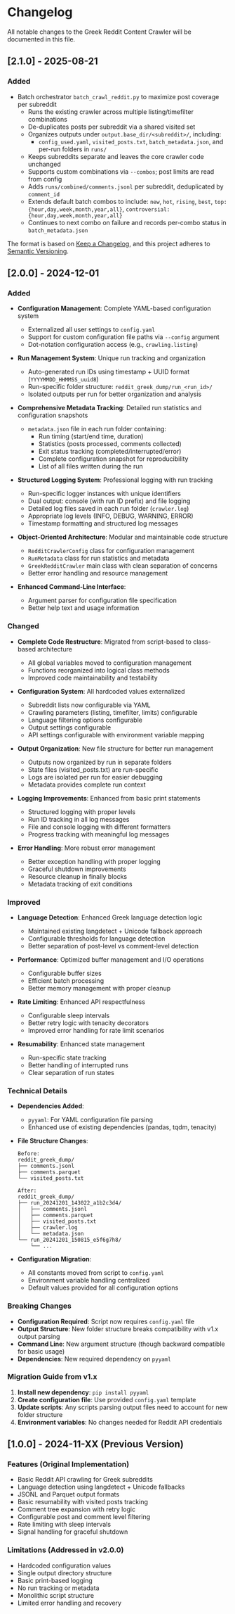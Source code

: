 # Changelog

All notable changes to the Greek Reddit Content Crawler will be documented in this file.
## [2.1.0] - 2025-08-21

### Added
- Batch orchestrator `batch_crawl_reddit.py` to maximize post coverage per subreddit
  - Runs the existing crawler across multiple listing/timefilter combinations
  - De-duplicates posts per subreddit via a shared visited set
  - Organizes outputs under `output.base_dir/<subreddit>/`, including:
    - `config_used.yaml`, `visited_posts.txt`, `batch_metadata.json`, and per-run folders in `runs/`
  - Keeps subreddits separate and leaves the core crawler code unchanged
  - Supports custom combinations via `--combos`; post limits are read from config
  - Adds `runs/combined/comments.jsonl` per subreddit, deduplicated by `comment_id`
  - Extends default batch combos to include: `new`, `hot`, `rising`, `best`, `top:{hour,day,week,month,year,all}`, `controversial:{hour,day,week,month,year,all}`
  - Continues to next combo on failure and records per-combo status in `batch_metadata.json`


The format is based on [Keep a Changelog](https://keepachangelog.com/en/1.0.0/),
and this project adheres to [Semantic Versioning](https://semver.org/spec/v2.0.0.html).

## [2.0.0] - 2024-12-01

### Added
- **Configuration Management**: Complete YAML-based configuration system
  - Externalized all user settings to `config.yaml`
  - Support for custom configuration file paths via `--config` argument
  - Dot-notation configuration access (e.g., `crawling.listing`)
  
- **Run Management System**: Unique run tracking and organization
  - Auto-generated run IDs using timestamp + UUID format (`YYYYMMDD_HHMMSS_uuid8`)
  - Run-specific folder structure: `reddit_greek_dump/run_<run_id>/`
  - Isolated outputs per run for better organization and analysis
  
- **Comprehensive Metadata Tracking**: Detailed run statistics and configuration snapshots
  - `metadata.json` file in each run folder containing:
    - Run timing (start/end time, duration)
    - Statistics (posts processed, comments collected)
    - Exit status tracking (completed/interrupted/error)
    - Complete configuration snapshot for reproducibility
    - List of all files written during the run
  
- **Structured Logging System**: Professional logging with run tracking
  - Run-specific logger instances with unique identifiers
  - Dual output: console (with run ID prefix) and file logging
  - Detailed log files saved in each run folder (`crawler.log`)
  - Appropriate log levels (INFO, DEBUG, WARNING, ERROR)
  - Timestamp formatting and structured log messages
  
- **Object-Oriented Architecture**: Modular and maintainable code structure
  - `RedditCrawlerConfig` class for configuration management
  - `RunMetadata` class for run statistics and metadata
  - `GreekRedditCrawler` main class with clean separation of concerns
  - Better error handling and resource management
  
- **Enhanced Command-Line Interface**:
  - Argument parser for configuration file specification
  - Better help text and usage information

### Changed
- **Complete Code Restructure**: Migrated from script-based to class-based architecture
  - All global variables moved to configuration management
  - Functions reorganized into logical class methods
  - Improved code maintainability and testability
  
- **Configuration System**: All hardcoded values externalized
  - Subreddit lists now configurable via YAML
  - Crawling parameters (listing, timefilter, limits) configurable
  - Language filtering options configurable
  - Output settings configurable
  - API settings configurable with environment variable mapping
  
- **Output Organization**: New file structure for better run management
  - Outputs now organized by run in separate folders
  - State files (visited_posts.txt) are run-specific
  - Logs are isolated per run for easier debugging
  - Metadata provides complete run context
  
- **Logging Improvements**: Enhanced from basic print statements
  - Structured logging with proper levels
  - Run ID tracking in all log messages
  - File and console logging with different formatters
  - Progress tracking with meaningful log messages
  
- **Error Handling**: More robust error management
  - Better exception handling with proper logging
  - Graceful shutdown improvements
  - Resource cleanup in finally blocks
  - Metadata tracking of exit conditions

### Improved
- **Language Detection**: Enhanced Greek language detection logic
  - Maintained existing langdetect + Unicode fallback approach
  - Configurable thresholds for language detection
  - Better separation of post-level vs comment-level detection
  
- **Performance**: Optimized buffer management and I/O operations
  - Configurable buffer sizes
  - Efficient batch processing
  - Better memory management with proper cleanup
  
- **Rate Limiting**: Enhanced API respectfulness
  - Configurable sleep intervals
  - Better retry logic with tenacity decorators
  - Improved error handling for rate limit scenarios
  
- **Resumability**: Enhanced state management
  - Run-specific state tracking
  - Better handling of interrupted runs
  - Clear separation of run states

### Technical Details
- **Dependencies Added**:
  - `pyyaml`: For YAML configuration file parsing
  - Enhanced use of existing dependencies (pandas, tqdm, tenacity)
  
- **File Structure Changes**:
  ```
  Before:
  reddit_greek_dump/
  ├── comments.jsonl
  ├── comments.parquet
  └── visited_posts.txt
  
  After:
  reddit_greek_dump/
  ├── run_20241201_143022_a1b2c3d4/
  │   ├── comments.jsonl
  │   ├── comments.parquet
  │   ├── visited_posts.txt
  │   ├── crawler.log
  │   └── metadata.json
  └── run_20241201_150815_e5f6g7h8/
      └── ...
  ```
  
- **Configuration Migration**:
  - All constants moved from script to `config.yaml`
  - Environment variable handling centralized
  - Default values provided for all configuration options

### Breaking Changes
- **Configuration Required**: Script now requires `config.yaml` file
- **Output Structure**: New folder structure breaks compatibility with v1.x output parsing
- **Command Line**: New argument structure (though backward compatible for basic usage)
- **Dependencies**: New required dependency on `pyyaml`

### Migration Guide from v1.x
1. **Install new dependency**: `pip install pyyaml`
2. **Create configuration file**: Use provided `config.yaml` template
3. **Update scripts**: Any scripts parsing output files need to account for new folder structure
4. **Environment variables**: No changes needed for Reddit API credentials

## [1.0.0] - 2024-11-XX (Previous Version)

### Features (Original Implementation)
- Basic Reddit API crawling for Greek subreddits
- Language detection using langdetect + Unicode fallbacks
- JSONL and Parquet output formats
- Basic resumability with visited posts tracking
- Comment tree expansion with retry logic
- Configurable post and comment level filtering
- Rate limiting with sleep intervals
- Signal handling for graceful shutdown

### Limitations (Addressed in v2.0.0)
- Hardcoded configuration values
- Single output directory structure
- Basic print-based logging
- No run tracking or metadata
- Monolithic script structure
- Limited error handling and recovery
